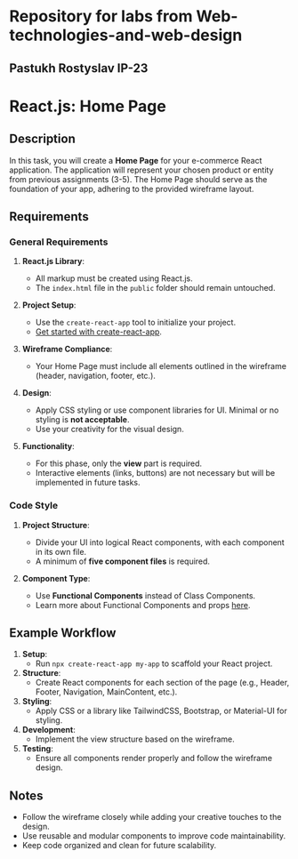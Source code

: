 # Repository for labs from Web-technologies-and-web-design
## Pastukh Rostyslav ІР-23

# React.js: Home Page

## Description
In this task, you will create a **Home Page** for your e-commerce React application. The application will represent your chosen product or entity from previous assignments (3-5). The Home Page should serve as the foundation of your app, adhering to the provided wireframe layout.

## Requirements

### General Requirements
1. **React.js Library**: 
   - All markup must be created using React.js. 
   - The `index.html` file in the `public` folder should remain untouched.
   
2. **Project Setup**:
   - Use the `create-react-app` tool to initialize your project.
   - [Get started with create-react-app](https://github.com/facebook/create-react-app).

3. **Wireframe Compliance**:
   - Your Home Page must include all elements outlined in the wireframe (header, navigation, footer, etc.).

4. **Design**:
   - Apply CSS styling or use component libraries for UI. Minimal or no styling is **not acceptable**.
   - Use your creativity for the visual design.

5. **Functionality**:
   - For this phase, only the **view** part is required.
   - Interactive elements (links, buttons) are not necessary but will be implemented in future tasks.

### Code Style
1. **Project Structure**:
   - Divide your UI into logical React components, with each component in its own file.
   - A minimum of **five component files** is required.
   
2. **Component Type**:
   - Use **Functional Components** instead of Class Components.
   - Learn more about Functional Components and props [here](https://uk.reactjs.org/docs/components-and-props.html).

## Example Workflow
1. **Setup**:
   - Run `npx create-react-app my-app` to scaffold your React project.
2. **Structure**:
   - Create React components for each section of the page (e.g., Header, Footer, Navigation, MainContent, etc.).
3. **Styling**:
   - Apply CSS or a library like TailwindCSS, Bootstrap, or Material-UI for styling.
4. **Development**:
   - Implement the view structure based on the wireframe.
5. **Testing**:
   - Ensure all components render properly and follow the wireframe design.

## Notes
- Follow the wireframe closely while adding your creative touches to the design.
- Use reusable and modular components to improve code maintainability.
- Keep code organized and clean for future scalability. 
